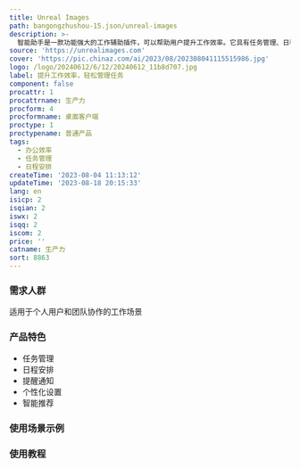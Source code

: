 ```yaml
---
title: Unreal Images
path: bangongzhushou-15.json/unreal-images
description: >-
  智能助手是一款功能强大的工作辅助插件，可以帮助用户提升工作效率。它具有任务管理、日程安排、提醒通知等功能，让工作更加轻松高效。同时，智能助手提供个性化设置和智能推荐功能，根据用户的习惯和需求，为其提供定制化的工作方案。智能助手定价合理且灵活，适用于个人用户和团队协作。无论是办公人员、学生还是自由职业者，都能从智能助手中获得便捷和高效的工作体验。
source: 'https://unrealimages.com'
cover: 'https://pic.chinaz.com/ai/2023/08/202308041115515986.jpg'
logo: /logo/20240612/6/12/20240612_11b8d707.jpg
label: 提升工作效率，轻松管理任务
component: false
procattr: 1
procattrname: 生产力
procform: 4
procformname: 桌面客户端
proctype: 1
proctypename: 普通产品
tags:
  - 办公效率
  - 任务管理
  - 日程安排
createTime: '2023-08-04 11:13:12'
updateTime: '2023-08-18 20:15:33'
lang: en
isicp: 2
isqian: 2
iswx: 2
isqq: 2
iscom: 2
price: ''
catname: 生产力
sort: 8863
---
```




### 需求人群
适用于个人用户和团队协作的工作场景

### 产品特色
- 任务管理
- 日程安排
- 提醒通知
- 个性化设置
- 智能推荐

### 使用场景示例


### 使用教程


  
